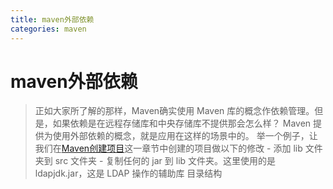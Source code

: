 ```yaml
---
title: maven外部依赖
categories: maven
---
```


# maven外部依赖
> 正如大家所了解的那样，Maven确实使用 Maven 库的概念作依赖管理。但是，如果依赖是在远程存储库和中央存储库不提供那会怎么样？ Maven 提供为使用外部依赖的概念，就是应用在这样的场景中的。
> 举一个例子，让我们在[Maven创建项目](http://www.yiibai.com/maven/maven_creating_project.html)这一章节中创建的项目做以下的修改
    - 添加 lib 文件夹到 src 文件夹
    - 复制任何的 jar 到 lib 文件夹。这里使用的是 ldapjdk.jar，这是 LDAP 操作的辅助库
> 目录结构